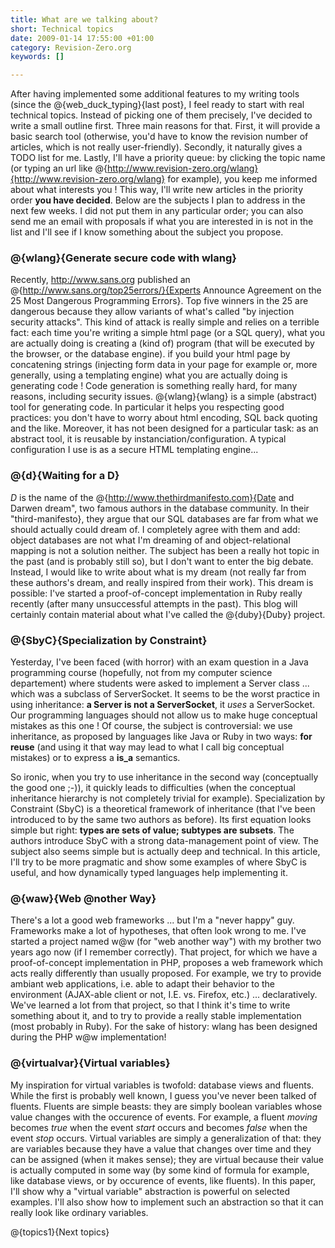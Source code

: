 ```yaml
--- 
title: What are we talking about?
short: Technical topics
date: 2009-01-14 17:55:00 +01:00
category: Revision-Zero.org
keywords: []

---
```

After having implemented some additional features to my writing tools (since the @{web_duck_typing}{last post}, I feel ready to start with real technical topics. Instead of picking one of them precisely, I've decided to write a small outline first. Three main reasons for that. First, it will provide a basic search tool (otherwise, you'd have to know the revision number of articles,  which is not really user-friendly). Secondly, it naturally gives a TODO list for me. Lastly, I'll have a priority queue: by clicking the topic name (or typing an url like @{http://www.revision-zero.org/wlang}{http://www.revision-zero.org/wlang} for example), you keep me informed about what interests you ! This way, I'll write new articles in the priority order <b>you have decided</b>. Below are the subjects I plan to address in the next few weeks. I did not put them in any particular order; you can also send me an email with  proposals if what you are interested in is not in the list and I'll see if I know something about the subject you propose.

### @{wlang}{Generate secure code with wlang}

Recently, http://www.sans.org published an @{http://www.sans.org/top25errors/}{Experts Announce Agreement on the 25 Most Dangerous Programming Errors}. Top five winners in the 25 are dangerous because they allow variants of what's called "by injection security attacks". This kind of attack is really simple and relies on a terrible fact: each time you're writing a simple html page (or a SQL query), what you are actually doing is creating a (kind of) program (that will be executed by the browser, or the database engine). if you build your html page by concatening strings (injecting form data in your page for example or, more generally, using a templating engine) what you are actually doing is generating code ! Code generation is something really hard, for many reasons, including security issues. @{wlang}{wlang} is a simple (abstract) tool for generating code. In particular it helps you respecting good practices: you don't have to worry about html encoding, SQL back quoting and the like. Moreover, it has not been designed for a particular task: as an abstract tool, it is reusable by instanciation/configuration. A typical configuration I use is as a secure HTML templating engine...

### @{d}{Waiting for a D}

_D_ is the name of the @{http://www.thethirdmanifesto.com}{Date and Darwen dream", two famous authors in the database community. In their "third-manifesto}, they argue that our SQL databases are far from what we should actually could dream of. I completely agree with them and add: object databases are not what I'm dreaming of and object-relational mapping is not a solution neither. The subject has been a really hot topic in the past (and is probably still so), but I don't want to enter the big debate. Instead, I would like to write about what is my dream (not really far from these authors's dream, and really inspired from their work). This dream is possible: I've started a proof-of-concept implementation in Ruby really recently (after many unsuccessful attempts in the past). This blog will certainly contain material about what I've called the @{duby}{Duby} project.

### @{SbyC}{Specialization by Constraint}

Yesterday, I've been faced (with horror) with an exam question in a Java programming course (hopefully, not from my computer science departement) where students were asked to implement a Server class ... which was a subclass of ServerSocket. It seems to be the worst practice in using inheritance: <b>a Server is not a ServerSocket</b>, it *uses* a ServerSocket. Our programming languages should not allow us to make huge conceptual mistakes as this one ! Of course, the subject is controversial: we use inheritance, as proposed by languages like Java or Ruby in two ways: <b>for reuse</b> (and using it that way may lead to what I call big conceptual mistakes) or to express a <b>is_a</b> semantics.

So ironic, when you try to use inheritance in the second way (conceptually the good one ;-)), it quickly leads to difficulties (when the conceptual inheritance hierarchy is not completely trivial for example). Specialization by Constraint (SbyC) is a theoretical framework of inheritance (that I've been introduced to by the same two authors as before). Its first equation looks simple but right: <b>types are sets of value; subtypes are subsets</b>. The authors introduce SbyC with a strong data-management point of view. The subject also seems simple but is actually deep and technical. In this article, I'll try to be more pragmatic and show some examples of where SbyC is useful, and how dynamically typed languages help implementing it.
 
### @{waw}{Web @nother Way}     

There's a lot a good web frameworks ... but I'm a "never happy" guy. Frameworks make a lot of hypotheses, that often look wrong to me. I've started a project named w@w (for "web another way") with my brother two years ago now (if I remember correctly). That project, for which we have a proof-of-concept implementation in PHP, proposes a web framework which acts really differently than usually proposed. For example, we try to provide ambiant web applications, i.e. able to adapt their behavior to the environment (AJAX-able client or not, I.E. vs. Firefox, etc.) ... declaratively. We've learned a lot from that project, so that I think it's time to write something about it, and to try to provide a really stable implementation (most probably in Ruby). For the sake of history: wlang has been designed during the PHP w@w implementation!

### @{virtualvar}{Virtual variables}

My inspiration for virtual variables is twofold: database views and fluents. While the first is probably well known, I guess you've never been talked of fluents. Fluents are simple beasts: they are simply boolean variables whose value changes with the occurence of events. For example, a fluent _moving_ becomes _true_ when the event _start_ occurs and becomes _false_ when the event _stop_ occurs. Virtual variables are simply a generalization of that: they are variables because they have a value that changes over time and they can be assigned (when it makes sense); they are virtual because their value is actually computed in some way (by some kind of formula for example, like database views, or by occurence of events, like fluents). In this paper, I'll show why a "virtual variable" abstraction is powerful on selected examples. I'll also show how to implement such an abstraction so that it can really look like ordinary variables.   
   
@{topics1}{Next topics}

